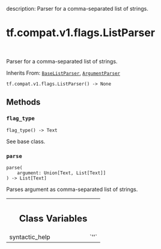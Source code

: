 description: Parser for a comma-separated list of strings.

<div itemscope itemtype="http://developers.google.com/ReferenceObject">
<meta itemprop="name" content="tf.compat.v1.flags.ListParser" />
<meta itemprop="path" content="Stable" />
<meta itemprop="property" content="__init__"/>
<meta itemprop="property" content="flag_type"/>
<meta itemprop="property" content="parse"/>
<meta itemprop="property" content="syntactic_help"/>
</div>

# tf.compat.v1.flags.ListParser

<!-- Insert buttons and diff -->

<table class="tfo-notebook-buttons tfo-api nocontent" align="left">

</table>



Parser for a comma-separated list of strings.

Inherits From: [`BaseListParser`](../../../../tf/compat/v1/flags/BaseListParser.md), [`ArgumentParser`](../../../../tf/compat/v1/flags/ArgumentParser.md)

<pre class="devsite-click-to-copy prettyprint lang-py tfo-signature-link">
<code>tf.compat.v1.flags.ListParser() -> None
</code></pre>



<!-- Placeholder for "Used in" -->


## Methods

<h3 id="flag_type"><code>flag_type</code></h3>

<pre class="devsite-click-to-copy prettyprint lang-py tfo-signature-link">
<code>flag_type() -> Text
</code></pre>

See base class.


<h3 id="parse"><code>parse</code></h3>

<pre class="devsite-click-to-copy prettyprint lang-py tfo-signature-link">
<code>parse(
    argument: Union[Text, List[Text]]
) -> List[Text]
</code></pre>

Parses argument as comma-separated list of strings.






<!-- Tabular view -->
 <table class="responsive fixed orange">
<colgroup><col width="214px"><col></colgroup>
<tr><th colspan="2"><h2 class="add-link">Class Variables</h2></th></tr>

<tr>
<td>
syntactic_help<a id="syntactic_help"></a>
</td>
<td>
`''`
</td>
</tr>
</table>

